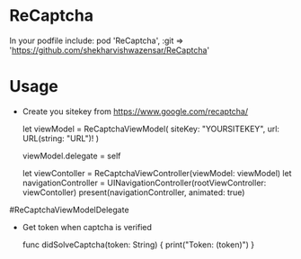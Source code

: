 # ReCaptcha

In your podfile include: pod 'ReCaptcha', :git => 'https://github.com/shekharvishwazensar/ReCaptcha'

# Usage
- Create you sitekey from https://www.google.com/recaptcha/
    
    
    let viewModel = ReCaptchaViewModel(
        siteKey: "YOURSITEKEY",
        url: URL(string: "URL")!
    )

    viewModel.delegate = self

    let viewContoller = ReCaptchaViewController(viewModel: viewModel)
    let navigationController = UINavigationController(rootViewController: viewContoller)
    present(navigationController, animated: true)

#ReCaptchaViewModelDelegate
- Get token when captcha is verified

    func didSolveCaptcha(token: String) {
        print("Token: \(token)")
    }
